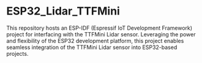 # ESP32_Lidar_TTFMini
This repository hosts an ESP-IDF (Espressif IoT Development Framework) project for interfacing with the TTFMini Lidar sensor. Leveraging the power and flexibility of the ESP32 development platform, this project enables seamless integration of the TTFMini Lidar sensor into ESP32-based projects.
